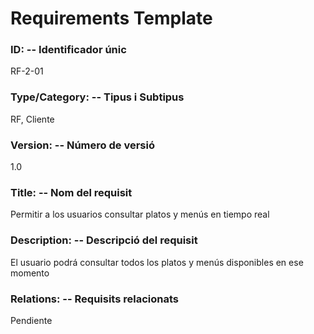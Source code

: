 ﻿# Requirements Template 

### ID: -- Identificador únic 
RF-2-01

### Type/Category: -- Tipus i Subtipus 
RF, Cliente
 
### Version: -- Número de versió 
1.0
 
### Title: -- Nom del requisit 
Permitir a los usuarios consultar platos y menús en tiempo real

### Description: -- Descripció del requisit 
El usuario podrá consultar todos los platos y menús disponibles en ese momento
 
### Relations: -- Requisits relacionats 
Pendiente
